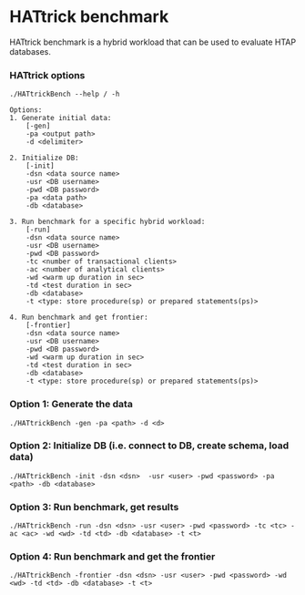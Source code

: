 # HATtrick benchmark

HATtrick benchmark is a hybrid workload that can be used to evaluate HTAP databases.  


### HATtrick options
```
./HATtrickBench --help / -h
```
	Options:
	1. Generate initial data:
	    [-gen]
	    -pa <output path>
	    -d <delimiter>

	2. Initialize DB:
	    [-init]
	    -dsn <data source name>
	    -usr <DB username>
	    -pwd <DB password>
	    -pa <data path>
		-db <database>

	3. Run benchmark for a specific hybrid workload:
	    [-run]
	    -dsn <data source name>
	    -usr <DB username>
	    -pwd <DB password>
	    -tc <number of transactional clients>
	    -ac <number of analytical clients>
	    -wd <warm up duration in sec>
	    -td <test duration in sec>
		-db <database>
		-t <type: store procedure(sp) or prepared statements(ps)>

	4. Run benchmark and get frontier:
	    [-frontier]
	    -dsn <data source name>
	    -usr <DB username>
	    -pwd <DB password>
	    -wd <warm up duration in sec>
	    -td <test duration in sec>
		-db <database>
		-t <type: store procedure(sp) or prepared statements(ps)>		

### Option 1: Generate the data 
```
./HATtrickBench -gen -pa <path> -d <d>
```

### Option 2: Initialize DB (i.e. connect to DB, create schema, load data)
```
./HATtrickBench -init -dsn <dsn>  -usr <user> -pwd <password> -pa <path> -db <database>
```

### Option 3: Run benchmark, get results
```
./HATtrickBench -run -dsn <dsn> -usr <user> -pwd <password> -tc <tc> -ac <ac> -wd <wd> -td <td> -db <database> -t <t>
```

### Option 4: Run benchmark and get the frontier 
```
./HATtrickBench -frontier -dsn <dsn> -usr <user> -pwd <password> -wd <wd> -td <td> -db <database> -t <t>
```


